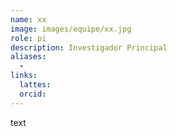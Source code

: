 ```yaml
---
name: xx
image: images/equipe/xx.jpg
role: pi
description: Investigador Principal
aliases:
  - 
links:
  lattes: 
  orcid: 
---
```


text
